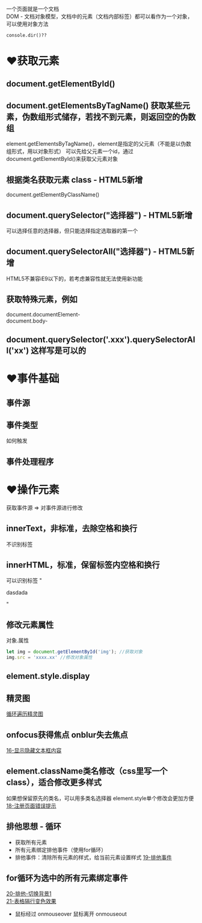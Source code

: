 一个页面就是一个文档  
DOM - 文档对象模型，文档中的元素（文档内部标签）都可以看作为一个对象，可以使用对象方法  
```
console.dir()??
```
# ❤️获取元素

## document.getElementById()

## document.getElementsByTagName() 获取某些元素，伪数组形式储存，若找不到元素，则返回空的伪数组 

element.getElementsByTagName()，element是指定的父元素（不能是以伪数组形式，用以对象形式）
可以先给父元素一个id，通过document.getElementById()来获取父元素对象 

 ## 根据类名获取元素 class - HTML5新增
 document.getElementByClassName()

 ## document.querySelector("选择器")  - HTML5新增
 可以选择任意的选择器，但只能选择指定选取器的第一个

 ## document.querySelectorAll("选择器")  - HTML5新增

HTML5不兼容iE9以下的，若考虑兼容性就无法使用新功能

## 获取特殊元素，例如<html> <body>
document.documentElement-<html>  
document.body-<body>

## document.querySelector('.xxx').querySelectorAll('xx') 这样写是可以的

# ❤️事件基础

## 事件源

## 事件类型 
如何触发
## 事件处理程序


# ❤️操作元素
获取事件源 => 对事件源进行修改

## innerText，非标准，去除空格和换行
不识别标签

## innerHTML，标准，保留标签内空格和换行
可以识别标签
"<p>dasdada</p>"

## 修改元素属性
对象.属性
```jsx
let img = document.getElementById('img'); //获取对象
img.src = 'xxxx.xx' //修改对象属性
```
## element.style.display

## 精灵图
[循环遍历精灵图](https://www.bilibili.com/video/BV1k4411w7sV?p=21&spm_id_from=pageDriver&vd_source=77c5e27cac311e28c96e6428ecc427d7
)


## onfocus获得焦点 onblur失去焦点
[16-显示隐藏文本框内容](16-显示隐藏文本框内容.html)


## element.className类名修改（css里写一个class），适合修改更多样式
如果想保留原先的类名，可以用多类名选择器
element.style单个修改会更加方便  
[18-注册页面错误提示](18-注册页面错误提示.html)


## 排他思想 - 循环
- 获取所有元素
- 所有元素绑定排他事件（使用for循环）
- 排他事件：清除所有元素的样式，给当前元素设置样式
[19-排他事件](/DOM/19-排他事件.html)

## for循环为选中的所有元素绑定事件
[20-排他-切换背景1](20-排他-切换背景.html)    
[21-表格隔行变色效果](21-表格隔行变色效果.html)
- 鼠标经过 onmouseover 鼠标离开 onmouseout

